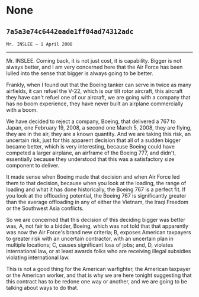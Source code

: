 # None
## `7a5a3e74c6442eade1ff04ad74312adc`
`Mr. INSLEE — 1 April 2008`

---


Mr. INSLEE. Coming back, it is not just cost, it is capability. 
Bigger is not always better, and I am very concerned here that the Air 
Force has been lulled into the sense that bigger is always going to be 
better.

Frankly, when I found out that the Boeing tanker can serve in twice 
as many airfields, it can refuel the V-22, which is our tilt rotor 
aircraft, this aircraft they have can't refuel one of our aircraft, we 
are going with a company that has no boom experience, they have never 
built an airplane commercially with a boom.

We have decided to reject a company, Boeing, that delivered a 767 to 
Japan, one February 19, 2008, a second one March 5, 2008, they are 
flying, they are in the air, they are a known quantity. And we are 
taking this risk, an uncertain risk, just for this apparent decision 
that all of a sudden bigger became better, which is very interesting, 
because Boeing could have competed a larger airplane, an airframe of 
the Boeing 777, and didn't, essentially because they understood that 
this was a satisfactory size component to deliver.

It made sense when Boeing made that decision and when Air Force led 
them to that decision, because when you look at the loading, the range 
of loading and what it has done historically, the Boeing 767 is a 
perfect fit. If you look at the offloading potential, the Boeing 767 is 
significantly greater than the average offloading in any of either the 
Vietnam, the Iraqi Freedom or the Southwest Asia conflicts.

So we are concerned that this decision of this deciding bigger was 
better was, A, not fair to a bidder, Boeing, which was not told that 
that apparently was now the Air Force's brand new criteria; B, exposes 
American taxpayers to greater risk with an uncertain contractor, with 
an uncertain plan in multiple locations; C, causes significant loss of 
jobs; and, D, violates international law, or at least awards folks who 
are receiving illegal subsidies violating international law.

This is not a good thing for the American warfighter, the American 
taxpayer or the American worker, and that is why we are here tonight 
suggesting that this contract has to be redone one way or another, and 
we are going to be talking about ways to do that.


